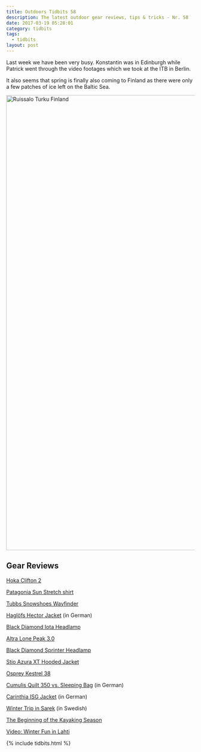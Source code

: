 ```yaml
---
title: Outdoors Tidbits 58
description: The latest outdoor gear reviews, tips & tricks - Nr. 58
date: 2017-03-19 05:28:01
category: tidbits
tags:
  - tidbits
layout: post
---
```

Last week we have been very busy. Konstantin was in Edinburgh while Patrick went through the video footages which we took at the ITB in Berlin.

It also seems that spring is finally also coming to Finland as there were only a few patches of ice left on the Baltic Sea.

<a data-flickr-embed="true"  href="https://www.flickr.com/photos/90204224@N07/33531567365/in/dateposted-public/" title="Turku Finland"><img src="https://c1.staticflickr.com/3/2893/33531567365_6a7cdcd172_k.jpg" width="2048" height="1213" alt="Ruissalo Turku Finland"></a><script async src="//embedr.flickr.com/assets/client-code.js" charset="utf-8"></script>

<!--more-->

## Gear Reviews

[Hoka Clifton 2](http://andrewskurka.com/2017/review-hoka-clifton-2-road-running-shoe/)

[Patagonia Sun Stretch shirt](http://bedrockandparadox.com/2017/03/17/patagonia-sun-stretch-shirt-review)

[Tubbs Snowshoes Wayfinder](https://midwestbasecamp.com/2017/03/16/gear-review-tubbs-snowshoes-wayfinder/)

[Haglöfs Hector Jacket](http://www.alpin.de/tests-produkte/bekleidung/11600/artikel_praxistest_softshell_hagloefs_hector_jacket.html) (in German)

[Black Diamond Iota Headlamp](https://thebigoutside.com/gear-review-black-diamond-iota-headlamp/)

[Altra Lone Peak 3.0](http://www.breakingultra.com/gear-review-altra-lone-peak-3-0/)

[Black Diamond Sprinter Headlamp](https://treelinebackpacker.com/2017/03/14/black-diamond-sprinter-headlamp-review/)

[Stio Azura XT Hooded Jacket](http://www.gogumption.com/gear-reviews-2/review-stio-azura-xt-hooded-jacket/)

[Osprey Kestrel 38](http://seppamberg.de/mein-tourenrucksack-im-test-osprey-kestrel-38/)

[Cumulis Quilt 350 vs. Sleeping Bag](http://www.bergreif.de/2017/03/13/cumulus-quilt-350-vs-schlafsack/) (in German)

[Carinthia ISG Jacket](http://www.freiluft-blog.de/2017/03/carinthia-isg-multifunktionsjacke-im-test/) (in German)

[Winter Trip in Sarek](http://www.mikaelstrandberg.com/2017/03/12/vintertur-i-sarek/) (in Swedish)

[The Beginning of the Kayaking Season](http://www.yetirides.com/2017/03/the-beginning-of-kayaking-season.html)

[Video: Winter Fun in Lahti](https://www.lolaakinmade.com/europe/video-winter-fun-in-lahti-finland/)

{% include tidbits.html %}

